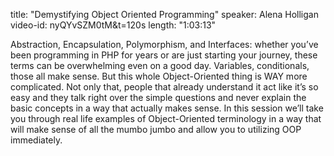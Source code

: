 title: "Demystifying Object Oriented Programming"
speaker: Alena Holligan
video-id: nyQYvSZM0tM&t=120s
length: "1:03:13"

Abstraction, Encapsulation, Polymorphism, and Interfaces: whether you’ve been programming in PHP for years or are just starting your journey, these terms can be overwhelming even on a good day. Variables, conditionals, those all make sense. But this whole Object-Oriented thing is WAY more complicated. Not only that, people that already understand it act like it’s so easy and they talk right over the simple questions and never explain the basic concepts in a way that actually makes sense. In this session we’ll take you through real life examples of Object-Oriented terminology in a way that will make sense of all the mumbo jumbo and allow you to utilizing OOP immediately.
